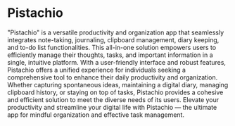 # Pistachio

"Pistachio" is a versatile productivity and organization app that seamlessly integrates note-taking, journaling, clipboard management, diary keeping, and to-do list functionalities. This all-in-one solution empowers users to efficiently manage their thoughts, tasks, and important information in a single, intuitive platform. With a user-friendly interface and robust features, Pistachio offers a unified experience for individuals seeking a comprehensive tool to enhance their daily productivity and organization. Whether capturing spontaneous ideas, maintaining a digital diary, managing clipboard history, or staying on top of tasks, Pistachio provides a cohesive and efficient solution to meet the diverse needs of its users. Elevate your productivity and streamline your digital life with Pistachio — the ultimate app for mindful organization and effective task management.
